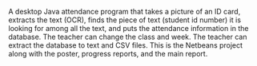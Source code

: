 A desktop Java attendance program that takes a picture of an ID card, extracts the text (OCR), finds the piece of text (student id number) it is looking for among all the text,  and puts the attendance information in the database. The teacher can change the class and week. The teacher can extract the database to text and CSV files. This is the Netbeans project along with the poster, progress reports, and the main report.
